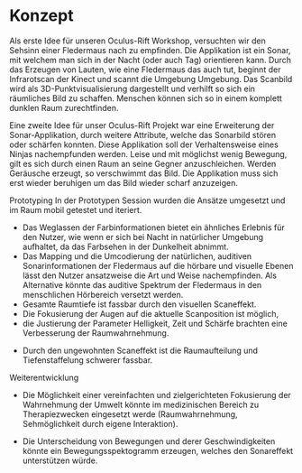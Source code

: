# Konzept

Als erste Idee für unseren Oculus-Rift Workshop, versuchten wir den Sehsinn einer Fledermaus nach zu empfinden. Die Applikation ist ein Sonar, mit welchem man sich in der Nacht (oder auch Tag) orientieren kann. Durch das Erzeugen von Lauten, wie eine Fledermaus das auch tut, beginnt der Infrarotscan der Kinect und scannt die Umgebung Umgebung. Das Scanbild wird als 3D-Punktvisualisierung dargestellt und verhilft so sich ein räumliches Bild zu schaffen. Menschen können sich so in einem komplett dunklen Raum zurechtfinden. 

Eine zweite Idee für unser Oculus-Rift Projekt war eine Erweiterung der Sonar-Applikation, durch weitere Attribute, welche das Sonarbild stören oder schärfen konnten. Diese Applikation soll der Verhaltensweise eines Ninjas nachempfunden werden. Leise und mit möglichst wenig Bewegung, gilt es sich durch einen Raum an seine Gegner anzuschleichen. Werden Geräusche erzeugt, so verschwimmt das Bild. Die Applikation muss sich erst wieder beruhigen um das Bild wieder scharf anzuzeigen.


Prototyping
In der Prototypen Session wurden die Ansätze umgesetzt und im Raum mobil getestet und iteriert.

+ Das Weglassen der Farbinformationen bietet ein ähnliches Erlebnis für den Nutzer, 
  wie wenn er sich bei Nacht in natürlicher Umgebung aufhaltet, da das Farbsehen in der Dunkelheit abnimmt.
+ Das Mapping und die Umcodierung der natürlichen, auditiven Sonarinformationen der Fledermaus auf die hörbare und visuelle Ebenen 
  lässt den Nutzer ansatzweise die Art und Weise nachempfinden. 
  Als Alternative könnte das auditive Spektrum der Fledermaus in den menschlichen Hörbereich versetzt werden. 
+ Gesamte Raumtiefe ist fassbar durch den visuellen Scaneffekt.
+ Die Fokusierung der Augen auf die aktuelle Scanposition ist möglich,
+ die Justierung der Parameter Helligkeit, Zeit und Schärfe brachten eine Verbesserung der Raumwahrnehmung.

- Durch den ungewohnten Scaneffekt ist die Raumaufteilung und Tiefenstaffelung schwerer fassbar.


Weiterentwicklung
- Die Möglichkeit einer vereinfachten und zielgerichteten Fokusierung der Wahrnehmung der Umwelt könnte im medizinischen Bereich 
  zu Therapiezwecken eingesetzt werde (Raumwahrnehmung, Sehmöglichkeit durch eigene Interaktion).

- Die Unterscheidung von Bewegungen und derer Geschwindigkeiten könnte ein Bewegungsspektogramm 
erzeugen, welches den Sonareffekt unterstützen würde.


